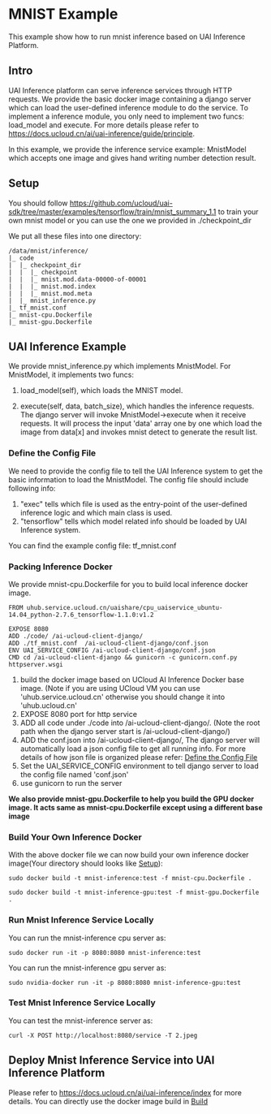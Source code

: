 # MNIST Example
This example show how to run mnist inference based on UAI Inference Platform.

## Intro
UAI Inference platform can serve inference services through HTTP requests. We provide the basic docker image containing a django server which can load the user-defined inference module to do the service. To implement a inference module, you only need to implement two funcs: load\_model and execute. For more details please refer to https://docs.ucloud.cn/ai/uai-inference/guide/principle.

In this example, we provide the inference service example: MnistModel which accepts one image and gives hand writing number detection result.

## Setup
You should follow https://github.com/ucloud/uai-sdk/tree/master/examples/tensorflow/train/mnist_summary_1.1 to train your own mnist model or you can use the one we provided in ./checkpoint_dir

We put all these files into one directory:

	/data/mnist/inference/
	|_ code
	|  |_ checkpoint_dir
	|  |  |_ checkpoint
	|  |  |_ mnist.mod.data-00000-of-00001
	|  |  |_ mnist.mod.index
	|  |  |_ mnist.mod.meta
	|  |_ mnist_inference.py
	|_ tf_mnist.conf
	|_ mnist-cpu.Dockerfile
	|_ mnist-gpu.Dockerfile

## UAI Inference Example
We provide mnist\_inference.py which implements MnistModel. For MnistModel, it implements two funcs:

1. load\_model(self), which loads the MNIST model. 

2. execute(self, data, batch_size), which handles the inference requests. The django server will invoke MnistModel->execute when it receive requests. It will process the input 'data' array one by one which load the image from data[x] and invokes mnist detect to generate the result list. 

### Define the Config File
We need to provide the config file to tell the UAI Inference system to get the basic information to load the MnistModel. The config file should include following info:

1. "exec" tells which file is used as the entry-point of the user-defined inference logic and which main class is used. 
2. "tensorflow" tells which model related info should be loaded by UAI Inference system.

You can find the example config file: tf_mnist.conf

### Packing Inference Docker
We provide mnist-cpu.Dockerfile for you to build local inference docker image.

	FROM uhub.service.ucloud.cn/uaishare/cpu_uaiservice_ubuntu-14.04_python-2.7.6_tensorflow-1.1.0:v1.2

	EXPOSE 8080
	ADD ./code/ /ai-ucloud-client-django/
	ADD ./tf_mnist.conf  /ai-ucloud-client-django/conf.json
	ENV UAI_SERVICE_CONFIG /ai-ucloud-client-django/conf.json
	CMD cd /ai-ucloud-client-django && gunicorn -c gunicorn.conf.py httpserver.wsgi

1. build the docker image based on UCloud AI Inference Docker base image. (Note if you are using UCloud VM you can use 'uhub.service.ucloud.cn' otherwise you should change it into 'uhub.ucloud.cn'
2. EXPOSE 8080 port for http service
3. ADD all code under ./code into /ai-ucloud-client-django/. (Note the root path when the django server start is /ai-ucloud-client-django/)
4. ADD the conf.json into /ai-ucloud-client-django/, The django server will automatically load a json config file to get all running info. For more details of how json file is organized please refer: [Define the Config File](#define-the-config-file)
5. Set the UAI_SERVICE_CONFIG environment to tell django server to load the config file named 'conf.json'
6. use gunicorn to run the server

**We also provide mnist-gpu.Dockerfile to help you build the GPU docker image. It acts same as mnist-cpu.Dockerfile except using a different base image**

### Build Your Own Inference Docker
With the above docker file we can now build your own inference docker image(Your directory should looks like [Setup](#setup)):

	sudo docker build -t mnist-inference:test -f mnist-cpu.Dockerfile .

	sudo docker build -t mnist-inference-gpu:test -f mnist-gpu.Dockerfile .

### Run Mnist Inference Service Locally
You can run the mnist-inference cpu server as:

	sudo docker run -it -p 8080:8080 mnist-inference:test

You can run the mnist-inference gpu server as:

	sudo nvidia-docker run -it -p 8080:8080 mnist-inference-gpu:test

### Test Mnist Inference Service Locally
You can test the mnist-inference server as:

	curl -X POST http://localhost:8080/service -T 2.jpeg

## Deploy Mnist Inference Service into UAI Inference Platform
Please refer to https://docs.ucloud.cn/ai/uai-inference/index for more details. You can directly use the docker image build in [Build](#build-your-own-inference-docker)